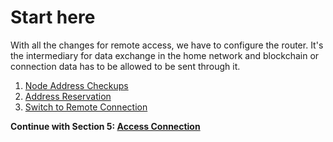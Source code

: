 # Start here

With all the changes for remote access, we have to configure the router. It's the intermediary for data exchange in the home network and blockchain or connection data has to be allowed to be sent through it.

1. [Node Address Checkups](/docs/mainnet/complete-node-guide/router-config/address-check)
2. [Address Reservation](/docs/mainnet/complete-node-guide/router-config/static-address)
3. [Switch to Remote Connection](/docs/mainnet/complete-node-guide/router-config/switch-remote)

**Continue with Section 5: [Access Connection](/docs/mainnet/complete-node-guide/router-config/start-here)**
